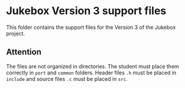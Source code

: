 # Jukebox Version 3 support files

This folder contains the support files for the Version 3 of the Jukebox project.

## Attention

The files are not organized in directories. The student must place them correctly in `port` and `common` folders. Header files `.h` must be placed in `include` and source files `.c` must be placed in `src`.